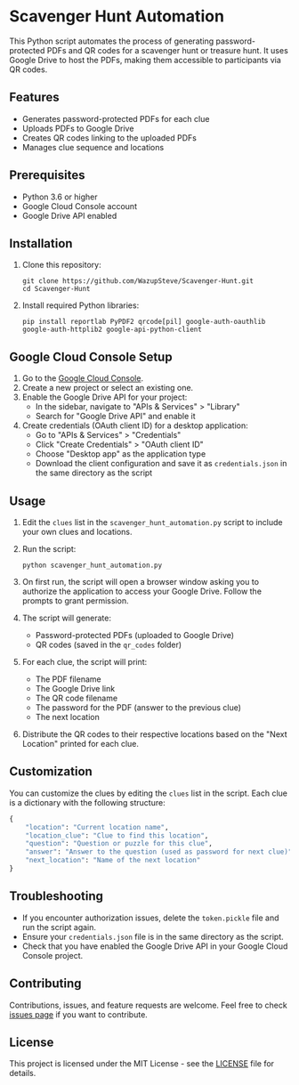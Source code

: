 # Scavenger Hunt Automation

This Python script automates the process of generating password-protected PDFs and QR codes for a scavenger hunt or treasure hunt. It uses Google Drive to host the PDFs, making them accessible to participants via QR codes.

## Features

- Generates password-protected PDFs for each clue
- Uploads PDFs to Google Drive
- Creates QR codes linking to the uploaded PDFs
- Manages clue sequence and locations

## Prerequisites

- Python 3.6 or higher
- Google Cloud Console account
- Google Drive API enabled

## Installation

1. Clone this repository:
   ```
   git clone https://github.com/WazupSteve/Scavenger-Hunt.git
   cd Scavenger-Hunt
   ```

2. Install required Python libraries:
   ```
   pip install reportlab PyPDF2 qrcode[pil] google-auth-oauthlib google-auth-httplib2 google-api-python-client
   ```

## Google Cloud Console Setup

1. Go to the [Google Cloud Console](https://console.cloud.google.com/).
2. Create a new project or select an existing one.
3. Enable the Google Drive API for your project:
   - In the sidebar, navigate to "APIs & Services" > "Library"
   - Search for "Google Drive API" and enable it
4. Create credentials (OAuth client ID) for a desktop application:
   - Go to "APIs & Services" > "Credentials"
   - Click "Create Credentials" > "OAuth client ID"
   - Choose "Desktop app" as the application type
   - Download the client configuration and save it as `credentials.json` in the same directory as the script

## Usage

1. Edit the `clues` list in the `scavenger_hunt_automation.py` script to include your own clues and locations.

2. Run the script:
   ```
   python scavenger_hunt_automation.py
   ```

3. On first run, the script will open a browser window asking you to authorize the application to access your Google Drive. Follow the prompts to grant permission.

4. The script will generate:
   - Password-protected PDFs (uploaded to Google Drive)
   - QR codes (saved in the `qr_codes` folder)

5. For each clue, the script will print:
   - The PDF filename
   - The Google Drive link
   - The QR code filename
   - The password for the PDF (answer to the previous clue)
   - The next location

6. Distribute the QR codes to their respective locations based on the "Next Location" printed for each clue.

## Customization

You can customize the clues by editing the `clues` list in the script. Each clue is a dictionary with the following structure:

```python
{
    "location": "Current location name",
    "location_clue": "Clue to find this location",
    "question": "Question or puzzle for this clue",
    "answer": "Answer to the question (used as password for next clue)",
    "next_location": "Name of the next location"
}
```

## Troubleshooting

- If you encounter authorization issues, delete the `token.pickle` file and run the script again.
- Ensure your `credentials.json` file is in the same directory as the script.
- Check that you have enabled the Google Drive API in your Google Cloud Console project.

## Contributing

Contributions, issues, and feature requests are welcome. Feel free to check [issues page](https://github.com/yourusername/Scavenger-Hunt/issues) if you want to contribute.

## License

This project is licensed under the MIT License - see the [LICENSE](LICENSE) file for details.
